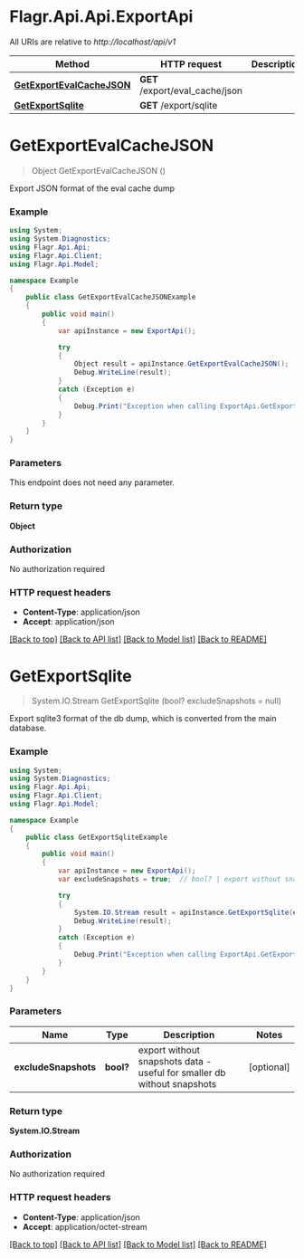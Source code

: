 # Flagr.Api.Api.ExportApi

All URIs are relative to *http://localhost/api/v1*

Method | HTTP request | Description
------------- | ------------- | -------------
[**GetExportEvalCacheJSON**](ExportApi.md#getexportevalcachejson) | **GET** /export/eval_cache/json | 
[**GetExportSqlite**](ExportApi.md#getexportsqlite) | **GET** /export/sqlite | 


<a name="getexportevalcachejson"></a>
# **GetExportEvalCacheJSON**
> Object GetExportEvalCacheJSON ()



Export JSON format of the eval cache dump

### Example
```csharp
using System;
using System.Diagnostics;
using Flagr.Api.Api;
using Flagr.Api.Client;
using Flagr.Api.Model;

namespace Example
{
    public class GetExportEvalCacheJSONExample
    {
        public void main()
        {
            var apiInstance = new ExportApi();

            try
            {
                Object result = apiInstance.GetExportEvalCacheJSON();
                Debug.WriteLine(result);
            }
            catch (Exception e)
            {
                Debug.Print("Exception when calling ExportApi.GetExportEvalCacheJSON: " + e.Message );
            }
        }
    }
}
```

### Parameters
This endpoint does not need any parameter.

### Return type

**Object**

### Authorization

No authorization required

### HTTP request headers

 - **Content-Type**: application/json
 - **Accept**: application/json

[[Back to top]](#) [[Back to API list]](../README.md#documentation-for-api-endpoints) [[Back to Model list]](../README.md#documentation-for-models) [[Back to README]](../README.md)

<a name="getexportsqlite"></a>
# **GetExportSqlite**
> System.IO.Stream GetExportSqlite (bool? excludeSnapshots = null)



Export sqlite3 format of the db dump, which is converted from the main database.

### Example
```csharp
using System;
using System.Diagnostics;
using Flagr.Api.Api;
using Flagr.Api.Client;
using Flagr.Api.Model;

namespace Example
{
    public class GetExportSqliteExample
    {
        public void main()
        {
            var apiInstance = new ExportApi();
            var excludeSnapshots = true;  // bool? | export without snapshots data - useful for smaller db without snapshots  (optional) 

            try
            {
                System.IO.Stream result = apiInstance.GetExportSqlite(excludeSnapshots);
                Debug.WriteLine(result);
            }
            catch (Exception e)
            {
                Debug.Print("Exception when calling ExportApi.GetExportSqlite: " + e.Message );
            }
        }
    }
}
```

### Parameters

Name | Type | Description  | Notes
------------- | ------------- | ------------- | -------------
 **excludeSnapshots** | **bool?**| export without snapshots data - useful for smaller db without snapshots  | [optional] 

### Return type

**System.IO.Stream**

### Authorization

No authorization required

### HTTP request headers

 - **Content-Type**: application/json
 - **Accept**: application/octet-stream

[[Back to top]](#) [[Back to API list]](../README.md#documentation-for-api-endpoints) [[Back to Model list]](../README.md#documentation-for-models) [[Back to README]](../README.md)


